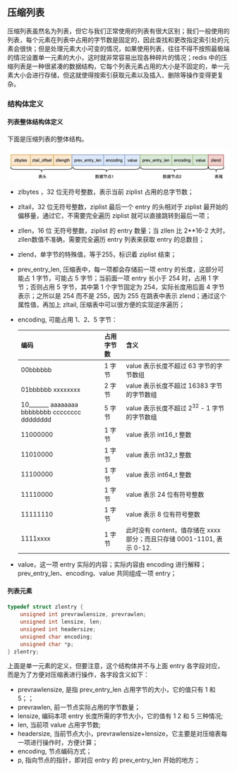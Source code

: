 ## 压缩列表

压缩列表虽然名为列表，但它与我们正常使用的列表有很大区别；我们一般使用的列表，每个元素在列表中占用的字节数是固定的，因此查找和更改指定索引处的元素会很快；但是处理元素大小可变的情况，如果使用列表，往往不得不按照最极端的情况设置单一元素的大小，这时就非常容易出现各种碎片的情况；redis 中的压缩列表是一种很紧凑的数据结构，它每个列表元素占用的大小是不固定的，单一元素大小会进行存储，但这就使得按索引获取元素以及插入、删除等操作变得更复杂。

### 结构体定义

#### 列表整体结构体定义

下面是压缩列表的整体结构。

![redis-ziplist-structure](./picture/redis-ziplist-structure.png)

- zlbytes ，32 位无符号整数，表示当前 ziplist 占用的总字节数；

- zltail，32 位无符号整数，ziplist 最后一个 entry 的头相对于 ziplist 最开始的偏移量，通过它，不需要完全遍历 ziplist 就可以直接跳转到最后一项；

- zllen，16 位 无符号整数，ziplist 的 entry 数量；当 zllen 比 2**16-2 大时，zllen数值不准确，需要完全遍历 entry 列表来获取 entry 的总数目；

- zlend，单字节的特殊值，等于255，标识着 ziplist 结束；

- prev_entry_len, 压缩表中，每一项都会存储前一项 entry 的长度，这部分可能占 1 字节，可能占 5 字节；当前面一项 entry 长小于 254 时，占用 1 字节；否则占用 5 字节，其中第 1 个字节固定为 254，实际长度用后面 4 字节表示；之所以是 254 而不是 255，因为 255 在跳表中表示 zlend；通过这个属性值，再加上 zltail,  压缩表中可以很方便的实现逆序遍历；

- encoding,  可能占用 1、2、5 字节：

  | 编码                                                | 占用字节数 | 含义                                                         |
  | --------------------------------------------------- | ---------- | ------------------------------------------------------------ |
  | 00bbbbbb                                            | 1 字节     | value 表示长度不超过 63 字节的字节数组                       |
  | 01bbbbbb xxxxxxxx                                   | 2 字节     | value 表示长度不超过 16383 字节的字节数组                    |
  | 10\_\_\_\_\_\__ aaaaaaaa bbbbbbbb cccccccc dddddddd | 5 字节     | value 表示长度不超过 2<sup>32</sup> - 1 字节的字节数组       |
  | 11000000                                            | 1 字节     | value 表示 int16_t 整数                                      |
  | 11010000                                            | 1 字节     | value 表示 int32_t 整数                                      |
  | 11100000                                            | 1 字节     | value 表示 int64_t 整数                                      |
  | 11110000                                            | 1 字节     | value 表示 24 位有符号整数                                   |
  | 11111110                                            | 1 字节     | value 表示 8 位有符号整数                                    |
  | 1111xxxx                                            | 1 字节     | 此时没有 content，值存储在 xxxx 部分；而且只存储 0001-1101, 表示 0-12. |

- value，这一项 entry 实际的内容；实际内容由 encoding 进行解释；prev_entry_len、encoding、value 共同组成一项 entry；

#### 列表元素

```c
typedef struct zlentry {
    unsigned int prevrawlensize, prevrawlen;
    unsigned int lensize, len;
    unsigned int headersize;
    unsigned char encoding;
    unsigned char *p;
} zlentry;
```

上面是单一元素的定义，但要注意，这个结构体并不与上面 entry 各字段对应，而是为了方便对压缩表进行操作，各字段含义如下：

- prevrawlensize, 是指 prev_entry_len 占用字节的大小，它的值只有 1 和 5；；
- prevrawlen,  前一节点实际占用的字节数量； 
- lensize, 编码本项 entry 长度所需的字节大小，它的值有 1 2 和 5 三种情况;
- len, 当前项 value 占用字节数;
- headersize, 当前节点大小，prevrawlensize+lensize，它主要是对压缩表每一项进行操作时，方便计算；
- encoding, 节点编码方式；
- p, 指向节点的指针，即对应 entry 的 prev_entry_len 开始的地方；



